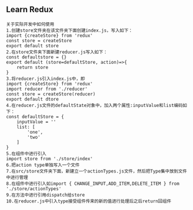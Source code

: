 ## Learn Redux
    关于实际开发中如何使用
    1.创建store文件夹在该文件夹下面创建index.js，写入如下：
    import {createStore} from 'redux'
    const store = createStore
    export default store 
    2.在store文件夹下面新建reducer.js写入如下：
    const defaultstore = {}
    export default (store=defaultStore, action)=>{
        return store
    }
    3.将reducer.js引入index.js中，即
    import {createStore} from 'redux'
    import reducer from './reducer'
    const store = createStore(reducer)
    export default dtore
    4.在reducer.js文件的defaultState对象中，加入两个属性:inputValue和list编码如下：
    const defaultStore = {
        inputValue = ''
        list: [
            'one',
            'two'
        ]
    }
    5.在组件中进行引入
    import store from './store/index'
    6.把action type单独写入一个文件
    7.在src/store文件夹下面，新建立一个actionTypes.js文件，然后把Type集中放到文件中进行管理
    8.在组件中进行引入如import { CHANGE_INPUT,ADD_ITEM,DELETE_ITEM } from './store/actionTypes'
    9.在方法中进行引用dispatch给store
    10.在reducer.js中引入type接受组件传来的新的值进行处理后之后return回组件